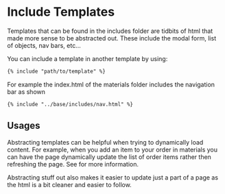 # Include Templates

Templates that can be found in the includes folder are tidbits of html that made more sense
to be abstracted out. These include the modal form, list of objects, nav bars, etc...

You can include a template in another template by using:

```html
{% include "path/to/template" %}
```

For example the index.html of the materials folder includes the navigation bar as shown
```html
{% include "../base/includes/nav.html" %}
```

## Usages

Abstracting templates can be helpful when trying to dynamically load content. For example,
when you add an item to your order in materials you can have the page dynamically update 
the list of order items rather then refreshing the page. See []() for more information.

Abstracting stuff out also makes it easier to update just a part of a page as the html is a bit
cleaner and easier to follow.

